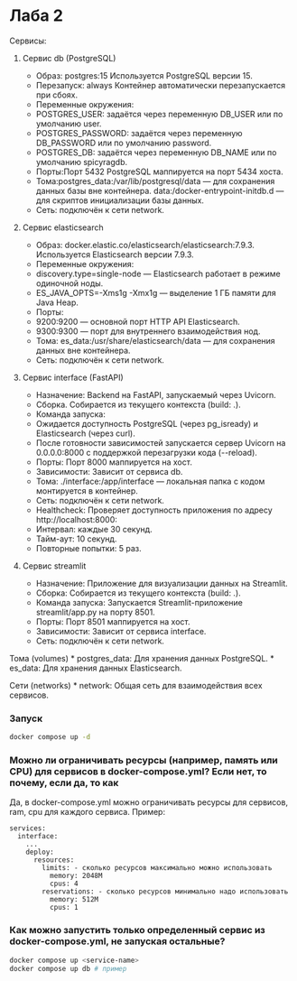 # Лаба 2

Сервисы:
1. Сервис db (PostgreSQL)
	*	Образ: postgres:15 Используется PostgreSQL версии 15.
	*	Перезапуск: always Контейнер автоматически перезапускается при сбоях.
	*	Переменные окружения:
	*	POSTGRES_USER: задаётся через переменную DB_USER или по умолчанию user.
	*	POSTGRES_PASSWORD: задаётся через переменную DB_PASSWORD или по умолчанию password.
	*	POSTGRES_DB: задаётся через переменную DB_NAME или по умолчанию spicyragdb.
	*	Порты:Порт 5432 PostgreSQL маппируется на порт 5434 хоста.
	*	Тома:postgres_data:/var/lib/postgresql/data — для сохранения данных базы вне контейнера. data:/docker-entrypoint-initdb.d — для скриптов инициализации базы данных.
	*	Сеть: подключён к сети network.

2. Сервис elasticsearch

	*	Образ: docker.elastic.co/elasticsearch/elasticsearch:7.9.3. Используется Elasticsearch версии 7.9.3.
	*	Переменные окружения:
	*	discovery.type=single-node — Elasticsearch работает в режиме одиночной ноды.
	*	ES_JAVA_OPTS=-Xms1g -Xmx1g — выделение 1 ГБ памяти для Java Heap.
	*	Порты:
	*	9200:9200 — основной порт HTTP API Elasticsearch.
	*	9300:9300 — порт для внутреннего взаимодействия нод.
	*	Тома:
es_data:/usr/share/elasticsearch/data — для сохранения данных вне контейнера.
	*	Сеть: подключён к сети network.

3. Сервис interface (FastAPI)
	*	Назначение: Backend на FastAPI, запускаемый через Uvicorn.
	*	Сборка. Собирается из текущего контекста (build: .).
	*	Команда запуска:
	*	Ожидается доступность PostgreSQL (через pg_isready) и Elasticsearch (через curl).
	*	После готовности зависимостей запускается сервер Uvicorn на 0.0.0.0:8000 с поддержкой перезагрузки кода (--reload).
	*	Порты: Порт 8000 маппируется на хост.
	*	Зависимости: Зависит от сервиса db.
	*	Тома: ./interface:/app/interface — локальная папка с кодом монтируется в контейнер.
	*	Сеть: подключён к сети network.
	*	Healthcheck: Проверяет доступность приложения по адресу http://localhost:8000:
	*	Интервал: каждые 30 секунд.
	*	Тайм-аут: 10 секунд.
	*	Повторные попытки: 5 раз.

4. Сервис streamlit
	*	Назначение: Приложение для визуализации данных на Streamlit.
	*	Сборка: Собирается из текущего контекста (build: .).
	*	Команда запуска: Запускается Streamlit-приложение streamlit/app.py на порту 8501.
	*	Порты: Порт 8501 маппируется на хост.
	*	Зависимости: Зависит от сервиса interface.
	*	Сеть: подключён к сети network.

Тома (volumes)
	*	postgres_data: Для хранения данных PostgreSQL.
	*	es_data: Для хранения данных Elasticsearch.

Сети (networks)
	*	network: Общая сеть для взаимодействия всех сервисов.


### Запуск
```bash
docker compose up -d
```


### Можно ли ограничивать ресурсы (например, память или CPU) для сервисов в docker-compose.yml? Если нет, то почему, если да, то как
Да, в docker-compose.yml можно ограничивать ресурсы для сервисов, ram, cpu для каждого сервиса. Пример:
```
services:
  interface:
    ...
    deploy:
      resources:
        limits: - сколько ресурсов максимально можно использовать
          memory: 2048M
          cpus: 4
        reservations: - сколько ресурсов минимально надо использовать
          memory: 512M
          cpus: 1
```

### Как можно запустить только определенный сервис из docker-compose.yml, не запуская остальные?
```bash
docker compose up <service-name>
docker compose up db # пример
```
